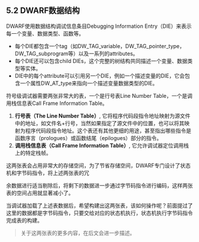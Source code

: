 ## 5.2 DWARF数据结构

DWARF使用数据结构调试信息条目Debugging Information Entry（DIE）来表示每一个变量、数据类型、函数等。

- 每个DIE都包含一个tag（如DW_TAG_variable，DW_TAG_pointer_type，DW_TAG_subprogram等）以及一系列的attributes。
- 每个DIE还可以包含child DIEs，这个完整的树结构共同描述一个变量、数据类型等实体。
- DIE中的每个attribute可以引用另一个DIE，例如一个描述变量的DIE，它会包含一个属性DW_AT_type来指向一个描述变量数据类型的DIE。

符号级调试器需要两张非常大的表，一个是行号表Line Number Table，一个是调用栈信息表Call Frame Information Table。

1. **行号表（The Line Number Table）**, 它将程序代码段指令地址映射为源文件中的地址，如文件名+行号，当然如果指定了源文件中的位置，也可以将其映射为程序代码段指令地址。这个表还有其他更细的用途，甚至指出哪些指令是函数序言（prologues）或函数结尾（epilogues）部分的指令。
2. **调用栈信息表（Call Frame Information Table）**, 它允许调试器定位调用栈上的特定栈帧。

这两张表会占用非常大的存储空间，为了节省存储空间，DWARF专门设计了状态机和字节码指令，将上述两张表的冗

余数据进行适当剔除后，将剩下的数据进一步通过字节码指令进行编码，这样两张表的空间占用就显著减小了。

当调试器加载了上述表数据后，希望构建出这两张表，该如何操作呢？前面提过了这里的数据都是字节码指令，只要交给对应的状态机执行，状态机执行字节码指令完成表的构建。

> 关于这两张表的更多内容，在后文会进一步描述。

